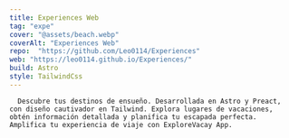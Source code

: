 ```yaml
---
title: Experiences Web
tag: "expe"
cover: "@assets/beach.webp"
coverAlt: "Experiences Web"
repo:  "https://github.com/Leo0114/Experiences"
web: "https://leo0114.github.io/Experiences/"
build: Astro
style: TailwindCss
---
```


      Descubre tus destinos de ensueño. Desarrollada en Astro y Preact, con diseño cautivador en Tailwind. Explora lugares de vacaciones, obtén información detallada y planifica tu escapada perfecta. Amplifica tu experiencia de viaje con ExploreVacay App.
